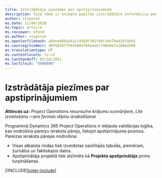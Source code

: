 ```yaml
---
title: Izstrādātāja piezīmes par apstiprinājumiem
description: Šajā tēmā ir sniegta papildu izstrādātāja informācija par darbu ar apstiprinājumiem.
author: stsporen
ms.date: 11/09/2020
ms.topic: article
ms.reviewer: kfend
ms.author: stsporen
ms.openlocfilehash: a89ea669a262c145b9f391fddc19e79a425fabb5
ms.sourcegitcommit: 40f68387f594180af64a5e5c748b6efa188bd300
ms.translationtype: HT
ms.contentlocale: lv-LV
ms.lasthandoff: 05/10/2021
ms.locfileid: "5996800"
---
```

# <a name="developer-notes-for-approvals"></a>Izstrādātāja piezīmes par apstiprinājumiem

_**Attiecas uz:** Project Operations resursu/ne krājumu scenārijiem, Lite izvietošanu —pro formas rēķinu izrakstīšanai_

Programmā Dynamics 365 Project Operations ir iekļauta validācijas loģika, kas nodrošina pareizu ieraksta pāreju, lietojot apstiprinājuma posmus. Pareizas ieraksta pārejas nodrošina: 

  - Visas atbalsta rindas tiek izveidotas saistītajās tabulās, piemēram, žurnālos un faktiskajos datos.
  - Apstiprinātājs projektā tiek atzīmēts kā **Projekta apstiprinātājs** pirms turpināšanas.


[!INCLUDE[footer-include](../includes/footer-banner.md)]